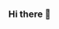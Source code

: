 ### Hi there 👋
<!--
<p align="left"> <img src="https://komarev.com/ghpvc/?username=gaurav9117&label=Profile%20views&color=0e75b6&style=flat" alt="gaurav9117" /> </p>
-->

<!--
**gaurav9117/gaurav9117** is a ✨ _special_ ✨ repository because its `README.md` (this file) appears on your GitHub profile.

Here are some ideas to get you started:

- 🔭 I’m currently working on ...
- 🌱 I’m currently learning ...
- 👯 I’m looking to collaborate on ...
- 🤔 I’m looking for help with ...
- 💬 Ask me about ...
- 📫 How to reach me: ...
- 😄 Pronouns: ...
- ⚡ Fun fact: ...
-->
